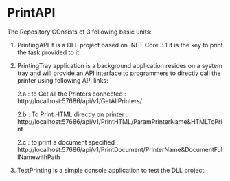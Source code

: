 # PrintAPI
The Repository COnsists of 3 following basic units:
1. PrintingAPI it is a DLL project based on .NET Core 3.1 it is the key to print the task provided to it.
2. PrintingTray application is a background application resides on a system tray and will provide an API interface to programmers to directly call the printer using following API links:
 
    2.a : to Get all the Printers connected : http://localhost:57686/api/v1/GetAllPrinters/
 
    2.b : To Print HTML directly on printer : http://localhost:57686/api/v1/PrintHTML/ParamPrinterName&HTMLToPrint
 
    2.c : to print a document specified : http://localhost:57686/api/v1/PrintDocument/PrinterName&DocumentFullNamewithPath

3. TestPrinting is a simple console application to test the DLL project.
 
